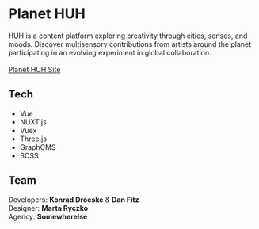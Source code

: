 # Planet HUH
HUH is a content platform exploring creativity through cities, senses, and moods. Discover multisensory contributions from artists around the planet participating in an evolving experiment in global collaboration.<br/>
<br/>
[Planet HUH Site](https://www.planethuh.com)<br/>

## Tech
- Vue
- NUXT.js
- Vuex
- Three.js
- GraphCMS
- SCSS

## Team
Developers: **Konrad Droeske** & **Dan Fitz**<br/>
Designer: **Marta Ryczko**<br/>
Agency: **Somewherelse**
